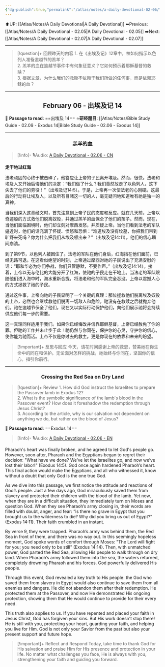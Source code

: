 ```yaml
---
{"dg-publish":true,"permalink":"/atlas/notes/a-daily-devotional-02-06/","noteIcon":""}
---
```


 ⬆️UP: [[Atlas/Notes/A Daily Devotional\|A Daily Devotional]]
⬅️Previous: [[Atlas/Notes/A Daily Devotional - 02.05\|A Daily Devotional - 02.05]]
➡️Next: [[Atlas/Notes/A Daily Devotional - 02.07\|A Daily Devotional - 02.07]]

---

> [!question]+ 回顾昨天的内容
> 1.⁠ ⁠在《出埃及记》12章中，神如何指示以色列人准备逾越节的羔羊？  
> 2.⁠ ⁠羔羊的血在逾越节事件中有何象征意义？它如何预示着耶稣基督的救赎？  
> 3.⁠ ⁠根据文章，为什么我们的救赎不依赖于我们所做的任何事，而是依赖耶稣的血？

---
## <center>February 06 - 出埃及记 14</center>

📖 **Passage to read**: ==出埃及 14==
⭐**研经题目**: [[Atlas/Notes/Bible Study Guide - 02.06 - Exodus 14\|Bible Study Guide - 02.06 - Exodus 14]]

---
### <center>羔羊的血</center>

> [!info]- 🎙️Audio: [A Daily Devotional - 02.06 - CN]()

**走干地过红海**  

法老顽固的心终于被击碎了，他答应让上帝的子民离开埃及。然而，很快，法老和埃及人又开始后悔他们的决定：“我们做了什么？我们竟然放走了以色列人，这下失去了他们的劳役！”（出埃及记14:5）。于是，上帝再一次使法老的心刚硬。这最后的行动将让埃及人，以及所有目睹这一切的人，毫无疑问地知道唯有祂是独一的真神。  

当我们深入这章经文时，首先注意到上帝子民的态度和反应。就在几天前，上帝以奇迹般的方式救他们脱离奴役，并通过羔羊的血保全了他们的孩子。然而，现在，当他们面临困境时，他们却立刻对摩西发怒，并质疑上帝。当他们看到法老的军队逼近时，他们的话充满了怀疑、愤怒和恐惧：“难道埃及没有坟墓，你把我们带到旷野来死吗？你为什么把我们从埃及领出来？”（出埃及记14:11）。他们的信心瞬间崩溃。  

到了第9节，以色列人被困住了。法老的军队在他们身后，红海挡在他们面前，已经无路可退。在这看似绝望的时刻，上帝通过摩西对祂的子民说出了充满安慰的话：“耶和华必为你们争战，你们只管静默，不要作声。”（出埃及记14:14）。接着，上帝以无与伦比的大能分开了红海，使祂的子民走在干地上。当法老的军队跟随他们进入海中时，海水重新合拢，将法老和他的军队完全吞没。上帝以震撼人心的方式拯救了祂的子民。  

通过这件事，上帝向祂的子民显明了一个关键的真理：那位拯救他们脱离埃及奴役的上帝，必然也会继续救他们脱离一切敌人和危险。祂没有在救赎之后就抛弃他们。祂在逾越节保全了他们，现在又以实际行动保护他们，向他们展示祂将会持续供应他们每一步的需要。  

这一真理同样适用于我们。如果你已经悔改并信靠耶稣基督，上帝已经赦免了你的罪。但祂的工作并未止步于此！祂仍然与你同在，保护你的心灵，守护你的信心，使你能为祂而活。上帝不仅是你过去的救主，更是你现在的依靠和未来的盼望。  

> [!important]+ 反思与回应
今天，请花时间感谢上帝的救恩，赞美祂在你生命中的同在和保护。无论面对怎样的挑战，祂始终与你同在，坚固你的信心，指引你前行。


---
### <center>Crossing the Red Sea on Dry Land</center>

> [!question]+ Review
> 1.⁠ ⁠How did God instruct the Israelites to prepare the Passover lamb in Exodus 12?  
> 2.⁠ ⁠What is the symbolic significance of the lamb's blood in the Passover event? How does it foreshadow the redemption through Jesus Christ?  
> 3.⁠ ⁠According to the article, why is our salvation not dependent on anything we do, but rather on the blood of Jesus?


📖 **Passage to read**: ==Exodus 14==

> [!info]- 🎙️Audio: [A Daily Devotional - 02.06 - EN]()  

Pharaoh's heart was finally broken, and he agreed to let God's people go. However, soon after, Pharaoh and the Egyptians began to regret their decision: "What have we done? We’ve let the Israelites go, and now we’ve lost their labor!" (Exodus 14:5). God once again hardened Pharaoh’s heart. This final action would make the Egyptians, and all who witnessed it, know without a doubt that only God is the one true God.

As we dive into this passage, we first notice the attitude and reactions of God’s people. Just a few days ago, God miraculously saved them from slavery and protected their children with the blood of the lamb. Yet now, when they are in a difficult situation, they immediately turn on Moses and question God. When they see Pharaoh’s army closing in, their words are filled with doubt, anger, and fear: “Is there no grave in Egypt that you brought us to the wilderness to die? Why did you bring us out of Egypt?” (Exodus 14:11). Their faith crumbled in an instant.

By verse 9, they were trapped. Pharaoh’s army was behind them, the Red Sea in front of them, and there was no way out. In this seemingly hopeless moment, God spoke words of comfort through Moses: "The Lord will fight for you; you need only to be still" (Exodus 14:14). Then, with unmatched power, God parted the Red Sea, allowing His people to walk through on dry land. When Pharaoh’s army followed them into the sea, the waters returned, completely drowning Pharaoh and his forces. God powerfully delivered His people.

Through this event, God revealed a key truth to His people: the God who saved them from slavery in Egypt would also continue to save them from all enemies and dangers. He did not abandon them after their redemption. He protected them at the Passover, and now He demonstrated His ongoing protection, showing them that He would continue to provide for their every need.

This truth also applies to us. If you have repented and placed your faith in Jesus Christ, God has forgiven your sins. But His work doesn't stop there! He is still with you, protecting your heart, guarding your faith, and helping you live for Him. God is not only your Savior from the past but also your present support and future hope.

> [!important]+ Reflect and Respond
Today, take time to thank God for His salvation and praise Him for His presence and protection in your life. No matter what challenges you face, He is always with you, strengthening your faith and guiding you forward.


















